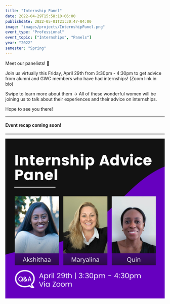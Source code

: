 ```yaml
---
title: "Internship Panel"
date: 2022-04-29T15:58:10+06:00
publishdate: 2022-05-01T21:30:47-04:00
image: "images/projects/InternshipPanel.png"
event_type: "Professional"
event_topic: ["Internships", "Panels"]
year: "2022"
semester: "Spring"
---
```


Meet our panelists! 💜

Join us virtually this Friday, April 29th from 3:30pm - 4:30pm to get advice from alumni and GWC members who have had internships! (Zoom link in bio)

Swipe to learn more about them ->
All of these wonderful women will be joining us to talk about their experiences and their advice on internships.

Hope to see you there!

---
#### Event recap coming soon!
---

![Internship Panel](../../images/projects/InternshipPanel.png)
